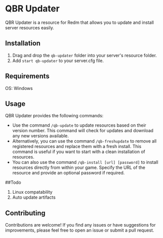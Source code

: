 # QBR Updater

QBR Updater is a resource for Redm that allows you to update and install server resources easily.

## Installation

1. Drag and drop the `qb-updater` folder into your server's resource folder.
2. Add `start qb-updater` to your server.cfg file.

## Requirements

OS: Windows

## Usage

QBR Updater provides the following commands:

- Use the command `/qb-update` to update resources based on their version number. This command will check for updates and download any new versions available.
- Alternatively, you can use the command `/qb-freshupdate` to remove all registered resources and replace them with a fresh install. This command is useful if you want to start with a clean installation of resources.
- You can also use the command `/qb-install [url] [password]` to install resources directly from within your game. Specify the URL of the resource and provide an optional password if required.

##Todo

1. Linux compatability 
2. Auto update artifacts

## Contributing

Contributions are welcome! If you find any issues or have suggestions for improvements, please feel free to open an issue or submit a pull request.
